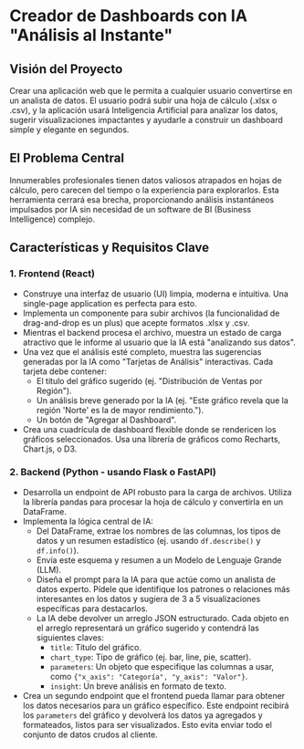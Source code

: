 # Creador de Dashboards con IA "Análisis al Instante"

## Visión del Proyecto
Crear una aplicación web que le permita a cualquier usuario convertirse en un analista de datos. El usuario podrá subir una hoja de cálculo (.xlsx o .csv), y la aplicación usará Inteligencia Artificial para analizar los datos, sugerir visualizaciones impactantes y ayudarle a construir un dashboard simple y elegante en segundos.

## El Problema Central
Innumerables profesionales tienen datos valiosos atrapados en hojas de cálculo, pero carecen del tiempo o la experiencia para explorarlos. Esta herramienta cerrará esa brecha, proporcionando análisis instantáneos impulsados por IA sin necesidad de un software de BI (Business Intelligence) complejo.

## Características y Requisitos Clave

### 1. Frontend (React)
- Construye una interfaz de usuario (UI) limpia, moderna e intuitiva. Una single-page application es perfecta para esto.
- Implementa un componente para subir archivos (la funcionalidad de drag-and-drop es un plus) que acepte formatos .xlsx y .csv.
- Mientras el backend procesa el archivo, muestra un estado de carga atractivo que le informe al usuario que la IA está "analizando sus datos".
- Una vez que el análisis esté completo, muestra las sugerencias generadas por la IA como "Tarjetas de Análisis" interactivas. Cada tarjeta debe contener:
  - El título del gráfico sugerido (ej. "Distribución de Ventas por Región").
  - Un análisis breve generado por la IA (ej. "Este gráfico revela que la región 'Norte' es la de mayor rendimiento.").
  - Un botón de "Agregar al Dashboard".
- Crea una cuadrícula de dashboard flexible donde se rendericen los gráficos seleccionados. Usa una librería de gráficos como Recharts, Chart.js, o D3.

### 2. Backend (Python - usando Flask o FastAPI)
- Desarrolla un endpoint de API robusto para la carga de archivos. Utiliza la librería pandas para procesar la hoja de cálculo y convertirla en un DataFrame.
- Implementa la lógica central de IA:
  - Del DataFrame, extrae los nombres de las columnas, los tipos de datos y un resumen estadístico (ej. usando `df.describe()` y `df.info()`).
  - Envía este esquema y resumen a un Modelo de Lenguaje Grande (LLM).
  - Diseña el prompt para la IA para que actúe como un analista de datos experto. Pídele que identifique los patrones o relaciones más interesantes en los datos y sugiera de 3 a 5 visualizaciones específicas para destacarlos.
  - La IA debe devolver un arreglo JSON estructurado. Cada objeto en el arreglo representará un gráfico sugerido y contendrá las siguientes claves:
    - `title`: Título del gráfico.
    - `chart_type`: Tipo de gráfico (ej. bar, line, pie, scatter).
    - `parameters`: Un objeto que especifique las columnas a usar, como `{"x_axis": "Categoría", "y_axis": "Valor"}`.
    - `insight`: Un breve análisis en formato de texto.
- Crea un segundo endpoint que el frontend pueda llamar para obtener los datos necesarios para un gráfico específico. Este endpoint recibirá los `parameters` del gráfico y devolverá los datos ya agregados y formateados, listos para ser visualizados. Esto evita enviar todo el conjunto de datos crudos al cliente.